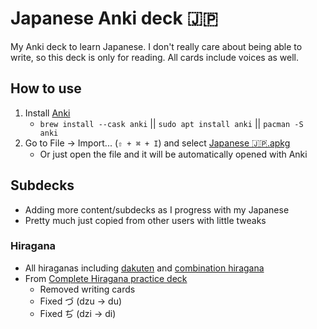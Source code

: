 # Japanese Anki deck 🇯🇵

My Anki deck to learn Japanese. I don't really care about being able to write, so this deck is only for reading. All cards include voices as well.

## How to use

1. Install [Anki](https://apps.ankiweb.net/)
   - `brew install --cask anki` || `sudo apt install anki` || `pacman -S anki`
2. Go to File → Import... (`⇧ + ⌘ + I`) and select [Japanese 🇯🇵.apkg](./Japanese%20%F0%9F%87%AF%F0%9F%87%B5.apkg)
   - Or just open the file and it will be automatically opened with Anki

## Subdecks

- Adding more content/subdecks as I progress with my Japanese
- Pretty much just copied from other users with little tweaks

### Hiragana

- All hiraganas including [dakuten](https://www.tofugu.com/japanese/learn-hiragana/#dakuten--han-dakuten) and [combination hiragana](https://www.tofugu.com/japanese/learn-hiragana/#combination-hiragana)
- From [Complete Hiragana practice deck](https://ankiweb.net/shared/info/843221611)
  - Removed writing cards
  - Fixed づ (dzu → du)
  - Fixed ぢ (dzi → di)